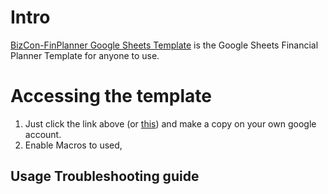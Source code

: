 # Intro
[BizCon-FinPlanner Google Sheets Template](https://docs.google.com/spreadsheets/d/1jSzEbH_kaBkZXUNw7UFLhg2l8q9dg5QNzfqDmrjv8aE/edit?usp=sharing) is the Google Sheets Financial Planner Template for anyone to use. 

# Accessing the template
1. Just click the link above (or [this](https://docs.google.com/spreadsheets/d/1jSzEbH_kaBkZXUNw7UFLhg2l8q9dg5QNzfqDmrjv8aE/edit?usp=sharing)) and make a copy on your own google account. 
2. Enable Macros to used,


## Usage Troubleshooting guide
